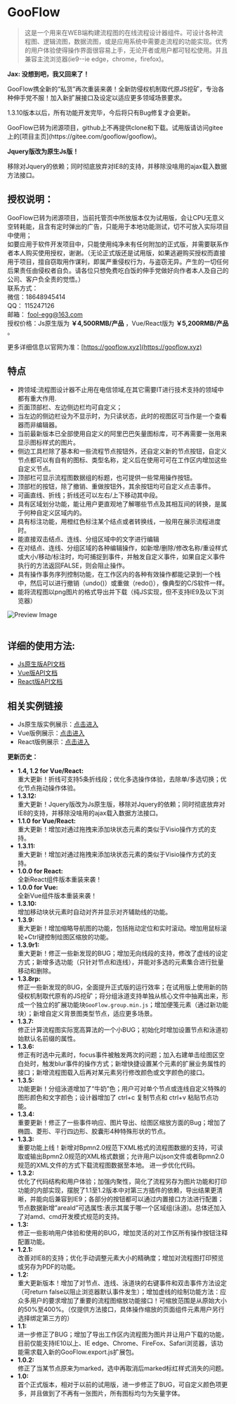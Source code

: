 # GooFlow 

> 这是一个用来在WEB端构建流程图的在线流程设计器组件。可设计各种流程图、逻辑流图，数据流图，或是应用系统中需要走流程的功能实现。优秀的用户体验使得操作界面很容易上手，无论开者或用户都可轻松使用。并且兼容主流浏览器(ie9--ie edge，chrome，firefox)。

**Jax: 没想到吧，我又回来了！**
<p>GooFlow携全新的“私货”再次重装来袭！全新防侵权机制取代原JS挖矿，专治各种伸手党不服！加入新扩展接口及设定以适应更多领域场景要求。</p>
<p>1.3.10版本以后，所有功能开发完毕，今后将只有Bug修复才会更新。</p>
<p>GooFlow已转为闭源项目，github上不再提供clone和下载。试用版请访问gitee上的[项目主页](https://gitee.com/gooflow/gooflow)。</p>

**Jquery版改为原生Js版！**
<p>移除对Jquery的依赖；同时彻底放弃对IE8的支持，并移除没啥用的ajax载入数据方法接口。</p>

## 授权说明： ##
GooFlow已转为闭源项目，当前托管页中所放版本仅为试用版，会让CPU无意义空转耗能，且含有定时弹出的广告，只能用于本地功能测试，切不可放入实际项目中使用；<br>
如要应用于软件开发项目中，只能使用纯净未有任何附加的正式版，并需要联系作者本人购买使用授权，谢谢。（无论正式版还是试用版，如果逃避购买授权而直接用于项目，擅自窃取用作谋利，即属严重侵权行为，与盗窃无异。产生的一切任何后果责任由侵权者自负。请各位只想免费吃白饭的伸手党做好向作者本人及自己的公司、客户负全责的觉悟。）<br>
联系方式：<br>
微信：18648945414<br>
QQ： 115247126<br>
邮箱： fool-egg@163.com <br>
授权价格：Js原生版为 <b>￥4,500RMB/产品</b> ，Vue/React版为 <b>￥5,200RMB/产品</b> 。<br>

更多详细信息以官网为准：[https://gooflow.xyz](https://gooflow.xyz)

## 特点 ##
* 跨领域:流程图设计器不止用在电信领域,在其它需要IT进行技术支持的领域中都有重大作用.
* 页面顶部栏、左边侧边栏均可自定义；
* 当左边的侧边栏设为不显示时，为只读状态，此时的视图区可当作是一个查看器而非编辑器。
* 当前最新版本已全部使用自定义的阿里巴巴矢量图标库，可不再需要一张用来显示图标样式的图片。
* 侧边工具栏除了基本和一些流程节点按钮外，还自定义新的节点按钮，自定义节点都可以有自有的图标、类型名称，定义后在使用可可在工作区内增加这些自定义节点。
* 顶部栏可显示流程图数据组的标题，也可提供一些常用操作按钮。
* 顶部栏的按钮，除了撤销、重做按钮外，其余按钮均可自定义点击事件。
* 可画直线、折线；折线还可以左右/上下移动其中段。
* 具有区域划分功能，能让用户更直观地了解哪些节点及其相互间的转换，是属于何种自定义区域内的。
* 具有标注功能，用橙红色标注某个结点或者转换线，一般用在展示流程进度时。
* 能直接双击结点、连线、分组区域中的文字进行编辑
* 在对结点、连线、分组区域的各种编辑操作，如新增/删除/修改名称/重设样式或大小/移动/标注时，均可捕捉到事件，并触发自定义事件，如果自定义事件执行的方法返回FALSE，则会阻止操作。
* 具有操作事务序列控制功能，在工作区内的各种有效操作都能记录到一个栈中，然后可以进行撤销（undo()）或重做（redo()），像典型的C/S软件一样。
* 能将流程图以png图片的格式导出并下载（纯JS实现，但不支持IE9及以下浏览器）

![Preview Image](https://gooflow.xyz/assets/img/aaa.png "效果预览图")
<br><br>

## 详细的使用方法: ##
* [Js原生版API文档](https://gooflow.xyz/docs) 
* [Vue版API文档](https://gooflow.xyz/vueDoc)
* [React版API文档](https://gooflow.xyz/reactDoc)

## 相关实例链接 ##
* Js原生版实例展示：[点击进入](https://gooflow.xyz/#demo)<br>
* Vue版例展示：[点击进入](https://gooflow.gitee.io/vue/#)<br>
* React版例展示：[点击进入](https://gooflow.gitee.io/react/)<br>

**更新历史：**
- **1.4, 1.2 for Vue/React:** <br> 重大更新！折线可支持5条折线段；优化多选操作体验，去除单/多选切换；优化节点拖动操作体验。
- **1.3.12:** <br>重大更新！Jquery版改为Js原生版，移除对Jquery的依赖；同时彻底放弃对IE8的支持，并移除没啥用的ajax载入数据方法接口。
- **1.1.0 for Vue/React:** <br>重大更新！增加对通过拖拽来添加块状态元素的类似于Visio操作方式的支持。
- **1.3.11:** <br>重大更新！增加对通过拖拽来添加块状态元素的类似于Visio操作方式的支持。
- **1.0.0 for React:** <br>全新React组件版本重装来袭！
- **1.0.0 for Vue:** <br>全新Vue组件版本重装来袭！
- **1.3.10:** <br>增加移动块状元素时自动对齐并显示对齐辅助线的功能。
- **1.3.9:** <br>重大更新！增加缩略导航图的功能，包括拖动定位和实时滚动。增加用鼠标滚轮+Ctrl键控制绘图区缩放的功能。
- **1.3.9r1:** <br>重大更新！修正一些新发现的BUG；增加无向线段的支持，修改了虚线的设定方式；新增多选功能（只针对节点和连线），并能对多选的元素集合进行批量移动和删除。
- **1.3.8rp:** <br>修正一些新发现的BUG，全面提升正式版的运行效率；在试用版上使用新的防侵权机制取代原有的JS挖矿；将分组泳道支持单独从核心文件中抽离出来，形成一个独立的扩展功能块<code>GooFlow.group.min.js</code>；增加便笺元素（通过新功能块）；新增自定义背景图类型节点，适应更多场景。
- **1.3.7:** <br>修正计算流程图实际宽高算法的一个小BUG；初始化时增加设置节点和泳道初始默认名前缀的属性。
- **1.3.6:** <br>修正有时选中元素时，focus事件被触发两次的问题；加入右建单击绘图区空白处时，触发blur事件的操作方式；新增快捷设置某个元素的扩展业务属性的接口；新增流程图载入后再对某元素另行修改颜色或文字颜色的接口。
- **1.3.5:** <br>功能更新！分组泳道增加了“牛奶”色；用户可对单个节点或连线自定义特殊的图形颜色和文字颜色；设计器增加了 ctrl+c 复制节点和 ctrl+v 粘贴节点功能。
- **1.3.4:** <br>重要更新！修正了一些事件响应、图片导出、绘图区缩放方面的Bug；增加了椭圆、菱形、平行四边形、胶囊形4种特殊形状的节点。
- **1.3.3:** <br>重要功能上线！新增对Bpmn2.0规范下XML格式的流程图数据的支持，可读取或输出Bpmn2.0规范的XML格式数据；允许用户以json文件或者Bpmn2.0规范的XML文件的方式下载流程图数据至本地。 进一步优化代码。
- **1.3.2:** <br>优化了代码结构和用户体验；加强内聚性，简化了流程另存为图片功能和打印功能的内部实现，摆脱了1.1至1.2版本中对第三方插件的依赖，导出结果更清晰，并能向后兼容到IE9；各部分的按钮都可以通过内置接口方法进行配置；节点数据新增”areaId”可选属性:表示其属于哪一个区域组(泳道)。总体还加入了对amd、cmd开发模式规范的支持。
- **1.3:** <br>修正一些影响用户体验和使用的BUG，增加灵活的对工作区所有操作按钮注释配置功能。
- **1.2.1:** <br>改善对IE8的支持；优化手动调整元素大小的精确度；增加对流程图打印预览或另存为PDF的功能。
- **1.2:** <br>重大更新版本！增加了对节点、连线、泳道块的右键事件和双击事件方法设定（可return false以阻止浏览器默认事件发生）；增加虚线的绘制功能方法：应众多用户的要求增加了重要的流程图缩放功能接口！可缩放范围是从原始大小的50%至400%。（仅提供方法接口，具体操作缩放的页面组件元素用户另行选择绑定第三方的）
- **1.1:** <br>进一步修正了BUG；增加了导出工作区内流程图为图片并让用户下载的功能，目前仅能支持IE10以上、IE edge、Chrome、FireFox、Safari浏览器，该功能需求载入新的GooFlow.export.js扩展包。
- **1.0.2:** <br>修正了当某节点原来为marked，选中再取消后marked标红样式消失的问题。
- **1.0:** <br>首个正式版本，相对于以前的试用版，进一步修正了BUG，可自定义颜色项更多，并且做到了不再有一张图片，所有图标均匀为矢量字体。
